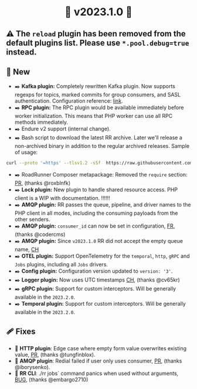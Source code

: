 # <center> 🚀 v2023.1.0 🚀 </center>

## ⚠️ The `reload` plugin has been removed from the default plugins list. Please use `*.pool.debug=true` instead.

## 👀 New

- ✒️ **Kafka plugin:** Completely rewritten Kafka plugin. Now supports regexps for topics, marked commits for group consumers, and SASL authentication. Configuration reference: [link](https://roadrunner.dev/docs/plugins-jobs/2.x/en#kafka-driver).
- ✒️ **RPC plugin:** The RPC plugin would be available immediately before worker initialization. This means that PHP worker can use all RPC methods immediately.
- ✒️ Endure v2 support (internal change).
- ✒️ Bash script to download the latest RR archive. Later we'll release a non-archived binary in addition to the regular archived releases.  Sample of usage:
```bash
curl --proto '=https' --tlsv1.2 -sSf  https://raw.githubusercontent.com/roadrunner-server/roadrunner/master/download-latest.sh | sh
```
- ✒️ RoadRunner Composer metapackage: Removed the `require` section: [PR](https://github.com/roadrunner-server/roadrunner/pull/1422), (thanks @roxblnfk)
- ✒️ **Lock plugin:** New plugin to handle shared resource access. PHP client is a WIP with documentation. !!!<LINK>!!!
- ✒️ **AMQP plugin:** RR passes the queue, pipeline, and driver names to the PHP client in all modes, including the consuming payloads from the other senders.
- ✒️ **AMQP plugin:** `consumer_id` can now be set in configuration, [FR](https://github.com/roadrunner-server/roadrunner/issues/1432), (thanks @codercms)
- ✒️ **AMQP plugin:** Since `v2023.1.0` RR did not accept the empty queue name, [CH](https://github.com/roadrunner-server/roadrunner/issues/1443)
- ✒️ **OTEL plugin:** ️Support OpenTelemetry for the `temporal`, `http`, `gRPC` and `Jobs` plugins, including all `Jobs` drivers.
- ✒️ **Config plugin:** Configuration version updated to `version: '3'`. ️
- ✒️ **Logger plugin:** Now uses UTC timestamps [CH](https://github.com/roadrunner-server/roadrunner/issues/1442), (thanks @cv65kr)
- ✒️ **gRPC plugin:** Support for custom interceptors. Will be generally available in the `2023.2.0`.
- ✒️ **Temporal plugin:** Support for custom interceptors. Will be generally available in the `2023.2.0`.

## 🩹 Fixes

- 🐛 **HTTP plugin**: Edge case where empty form value overwrites existing value, [PR](https://github.com/roadrunner-server/http/pull/87), (thanks @tungfinblox).
- 🐛 **AMQP plugin**: Redial failed if user only uses consumer, [PR](https://github.com/roadrunner-server/roadrunner/issues/1472), (thanks @iborysenko).
- 🐛 **RR CLI**: ./rr jobs` command panics when used without arguments, [BUG](https://github.com/roadrunner-server/roadrunner/issues/1479), (thanks @embargo2710)
